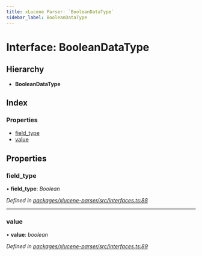 ```yaml
---
title: xLucene Parser: `BooleanDataType`
sidebar_label: BooleanDataType
---
```


# Interface: BooleanDataType

## Hierarchy

* **BooleanDataType**

## Index

### Properties

* [field_type](booleandatatype.md#field_type)
* [value](booleandatatype.md#value)

## Properties

###  field_type

• **field_type**: *Boolean*

*Defined in [packages/xlucene-parser/src/interfaces.ts:88](https://github.com/terascope/teraslice/blob/b843209f9/packages/xlucene-parser/src/interfaces.ts#L88)*

___

###  value

• **value**: *boolean*

*Defined in [packages/xlucene-parser/src/interfaces.ts:89](https://github.com/terascope/teraslice/blob/b843209f9/packages/xlucene-parser/src/interfaces.ts#L89)*

